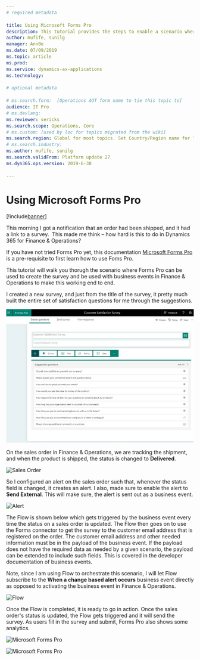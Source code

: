 ```yaml
---
# required metadata

title: Using Microsoft Forms Pro
description: This tutorial provides the steps to enable a scenario where a survey is sent to users when a product has been shipped. The survey is gathered using Microsoft Forms Pro.
author: mufife, sunilg
manager: AnnBe
ms.date: 07/09/2019
ms.topic: article
ms.prod: 
ms.service: dynamics-ax-applications
ms.technology: 

# optional metadata

# ms.search.form:  [Operations AOT form name to tie this topic to]
audience: IT Pro
# ms.devlang: 
ms.reviewer: sericks
ms.search.scope: Operations, Core
# ms.custom: [used by loc for topics migrated from the wiki]
ms.search.region: Global for most topics. Set Country/Region name for localizations
# ms.search.industry: 
ms.author: mufife, sunilg
ms.search.validFrom: Platform update 27
ms.dyn365.ops.version: 2019-6-30 

---
```


# Using Microsoft Forms Pro

[!include[banner](../../includes/banner.md)]

This morning I got a notification that an order had been shipped, and it had a link to a survey.  This made me think – how hard is this to do in Dynamics 365 for Finance & Operations?

If you have not tried Forms Pro yet, this documentation [Microsoft Forms Pro](https://docs.microsoft.com/en-us/forms-pro/) is a pre-requisite to first learn how to use Foms Pro.

This tutorial will walk you thorugh the scenario where Forms Pro can be used to create the survey and be used with business events in Finance & Operations to make this working end to end.  

I created a new survey, and just from the title of the survey, it pretty much built the entire set of satisfaction questions for me through the suggestions.

![Microsoft Forms Pro](../../media/Forms_Pro1.png)

On the sales order in Finance & Operations, we are tracking the shipment, and when the product is shipped, the status is changed to **Delivered**.

![Sales Order](../media/SalesOrder1.png)

So I configured an alert on the sales order such that, whenever the status field is changed, it creates an alert. I also, made sure to enable the alert to **Send External**. This will make sure, the alert is sent out as a business event.

![Alert](../media/Alerts1.png)

The Flow is shown below which gets triggered by the business event every time the status on a sales order is updated. The Flow then goes on to use the Forms connector to get the survey to the customer email address that is registered on the order. The customer email address and other needed information must be in the payload of the business event. If the payload does not have the required data as needed by a given scenario, the payload can be extended to include such fields. This is covered in the developer documentation of business events.

Note, since I am using Flow to orchestrate this scenario, I will let Flow subscribe to the **When a change based alert occurs** business event directly as opposed to activating the business event in Finance & Operations.

![Flow](../media/Flow1.png)

Once the Flow is completed, it is ready to go in action. Once the sales order's status is updated, the Flow gets triggered and it will send the survey. As users fill in the survey and submit, Forms Pro also shows some analytics.

![Microsoft Forms Pro](../media/Survey1.png)


![Microsoft Forms Pro](../media/Forms_Pro2.png)












